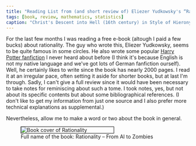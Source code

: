```yaml
---
title: "Reading List from (and short review of) Eliezer Yudkowsky's “Rationality”"
tags: [book, review, mathematics, statistics]
caption: "Christ's Descent into Hell (16th century) in Style of Hieronymus Bosch"
---
```


For the last few months I was reading a free e-book (altough I paid a few bucks) about rationality. The guy who wrote this, Eliezer Yudkowsky, seems to be quite famous in some circles. He also wrote some popular [Harry Potter fanfiction](https://www.hpmor.com/) I never heard about before (I think it's because English is not my native language and we've got lots of German fanfiction ourself). Well, he certainly likes to write since the book has nearly 2000 pages. I read it at an irregular pace, often setting it aside for shorter books, but at last I'm through. Sadly, I can't give a full review since it would have been necessary to take notes for reminiscing about such a tome. I took notes, yes, but not about its specific contents but about some bibliographical references. (I don't like to get my information from just one source and I also prefer more technical explanations as supplemental.)

Nevertheless, allow me to make a word or two about the book in general.

<figure>
    <img src="{{ site.baseurl }}/assets/{{ page.slug }}/book_cover.jpg" alt="Book cover of Rationality" style="min-width:60%;border:1px solid black;border-radius:0;">
    <figcaption>
    Full name of the book: Rationality – From AI to Zombies
    </figcaption>
</figure>